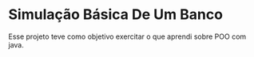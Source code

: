 # Simulação Básica De Um Banco

Esse projeto teve como objetivo exercitar o que aprendi sobre POO com java.
